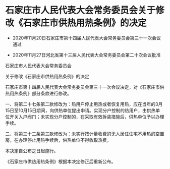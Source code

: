 # 石家庄市人民代表大会常务委员会关于修改《石家庄市供热用热条例》的决定

- 2020年11月20日石家庄市第十四届人民代表大会常务委员会第三十一次会议通过

- 2020年11月27日河北省第十三届人民代表大会常务委员会第二十次会议批准

<!-- INFO END -->

石家庄市人民代表大会常务委员会

关于修改《石家庄市供热用热条例》的决定

石家庄市第十四届人民代表大会常务委员会第三十一次会议决定，对《石家庄市供热用热条例》部分条款进行修改。

一、将第二十七条第二款修改为：热用户停止用热或者恢复用热，应在当年的3月15日至10月15日期间，向供热单位提出申请。实现分户控制的热用户，由供热单位开关入户阀门；未实现分户控制的，在采取有效拆装措施后，供热单位予以办理手续。

二、将第三十二条第三款修改为：未实行按计量收费的无人居住住宅不用热的空置房，在办理停止用热手续后，供热单位不得收取热费。

本决定自公布之日起施行。

《石家庄市供热用热条例》根据本决定修正后重新公布。
